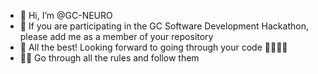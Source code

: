 - 👋  Hi, I’m @GC-NEURO
- 👀  If you are participating in the GC Software Development Hackathon, please add me as a member of your repository
- 🤞  All the best! Looking forward to going through your code 👩‍💻👨‍💻
- 👨‍🏫 Go through all the rules and follow them

<!---
GC-NEURO/GC-NEURO is a ✨ special ✨ repository because its `README.md` (this file) appears on your GitHub profile.
You can click the Preview link to take a look at your changes.
--->
